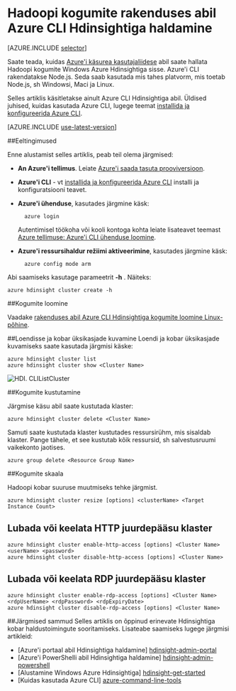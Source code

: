 <properties
    pageTitle="Hadoopi kogumite abil Azure'i CLI haldamine | Microsoft Azure'i"
    description="Azure'i CLI abil hallata Hadoopi le HDIsight"
    services="hdinsight"
    editor="cgronlun"
    manager="jhubbard"
    authors="mumian"
    tags="azure-portal"
    documentationCenter=""/>

<tags
    ms.service="hdinsight"
    ms.workload="big-data"
    ms.tgt_pltfrm="na"
    ms.devlang="na"
    ms.topic="article"
    ms.date="08/10/2016"
    ms.author="jgao"/>

# <a name="manage-hadoop-clusters-in-hdinsight-using-the-azure-cli"></a>Hadoopi kogumite rakenduses abil Azure CLI Hdinsightiga haldamine

[AZURE.INCLUDE [selector](../../includes/hdinsight-portal-management-selector.md)]

Saate teada, kuidas [Azure'i käsurea kasutajaliidese](../xplat-cli-install.md) abil saate hallata Hadoopi kogumite Windows Azure Hdinsightiga sisse. Azure'i CLI rakendatakse Node.js. Seda saab kasutada mis tahes platvorm, mis toetab Node.js, sh Windowsi, Maci ja Linux.

Selles artiklis käsitletakse ainult Azure CLI Hdinsightiga abil. Üldised juhised, kuidas kasutada Azure CLI, lugege teemat [installida ja konfigureerida Azure CLI][azure-command-line-tools].

[AZURE.INCLUDE [use-latest-version](../../includes/hdinsight-use-latest-cli.md)]

##<a name="prerequisites"></a>Eeltingimused

Enne alustamist selles artiklis, peab teil olema järgmised:

- **An Azure'i tellimus**. Leiate [Azure'i saada tasuta prooviversioon](https://azure.microsoft.com/documentation/videos/get-azure-free-trial-for-testing-hadoop-in-hdinsight/).
- **Azure'i CLI** - vt [installida ja konfigureerida Azure CLI](../xplat-cli-install.md) installi ja konfiguratsiooni teavet.
- **Azure'i ühenduse**, kasutades järgmine käsk:

        azure login

    Autentimisel töökoha või kooli kontoga kohta leiate lisateavet teemast [Azure tellimuse: Azure'i CLI ühenduse loomine](xplat-cli-connect.md).
    
- **Azure'i ressursihaldur režiimi aktiveerimine**, kasutades järgmine käsk:

        azure config mode arm

Abi saamiseks kasutage parameetrit **-h** .  Näiteks:

    azure hdinsight cluster create -h
    
##<a name="create-clusters"></a>Kogumite loomine

Vaadake [rakenduses abil Azure CLI Hdinsightiga kogumite loomine Linux-põhine](hdinsight-hadoop-create-linux-clusters-azure-cli.md).

##<a name="list-and-show-cluster-details"></a>Loendisse ja kobar üksikasjade kuvamine
Loendi ja kobar üksikasjade kuvamiseks saate kasutada järgmisi käske:

    azure hdinsight cluster list
    azure hdinsight cluster show <Cluster Name>

![HDI. CLIListCluster][image-cli-clusterlisting]


##<a name="delete-clusters"></a>Kogumite kustutamine

Järgmise käsu abil saate kustutada klaster:

    azure hdinsight cluster delete <Cluster Name>

Samuti saate kustutada klaster kustutades ressursirühm, mis sisaldab klaster. Pange tähele, et see kustutab kõik ressursid, sh salvestusruumi vaikekonto jaotises.

    azure group delete <Resource Group Name>

##<a name="scale-clusters"></a>Kogumite skaala

Hadoopi kobar suuruse muutmiseks tehke järgmist.

    azure hdinsight cluster resize [options] <clusterName> <Target Instance Count>


## <a name="enabledisable-http-access-for-a-cluster"></a>Lubada või keelata HTTP juurdepääsu klaster

    azure hdinsight cluster enable-http-access [options] <Cluster Name> <userName> <password>
    azure hdinsight cluster disable-http-access [options] <Cluster Name>

## <a name="enabledisable-rdp-access-for-a-cluster"></a>Lubada või keelata RDP juurdepääsu klaster

    azure hdinsight cluster enable-rdp-access [options] <Cluster Name> <rdpUserName> <rdpPassword> <rdpExpiryDate>
    azure hdinsight cluster disable-rdp-access [options] <Cluster Name>


##<a name="next-steps"></a>Järgmised sammud
Selles artiklis on õppinud erinevate Hdinsightiga kobar haldustoimingute sooritamiseks. Lisateabe saamiseks lugege järgmisi artikleid:

* [Azure'i portaal abil Hdinsightiga haldamine] [hdinsight-admin-portal]
* [Azure'i PowerShelli abil Hdinsightiga haldamine] [hdinsight-admin-powershell]
* [Alustamine Windows Azure Hdinsightiga] [hdinsight-get-started]
* [Kuidas kasutada Azure CLI] [azure-command-line-tools]


[azure-command-line-tools]: ../xplat-cli-install.md
[azure-create-storageaccount]: ../storage-create-storage-account.md
[azure-purchase-options]: http://azure.microsoft.com/pricing/purchase-options/
[azure-member-offers]: http://azure.microsoft.com/pricing/member-offers/
[azure-free-trial]: http://azure.microsoft.com/pricing/free-trial/


[hdinsight-admin-portal]: hdinsight-administer-use-management-portal.md
[hdinsight-admin-powershell]: hdinsight-administer-use-powershell.md
[hdinsight-get-started]: hdinsight-hadoop-linux-tutorial-get-started.md

[image-cli-account-download-import]: ./media/hdinsight-administer-use-command-line/HDI.CLIAccountDownloadImport.png
[image-cli-clustercreation]: ./media/hdinsight-administer-use-command-line/HDI.CLIClusterCreation.png
[image-cli-clustercreation-config]: ./media/hdinsight-administer-use-command-line/HDI.CLIClusterCreationConfig.png
[image-cli-clusterlisting]: ./media/hdinsight-administer-use-command-line/HDI.CLIListClusters.png "Loendi- ja Kuva kogumite"
